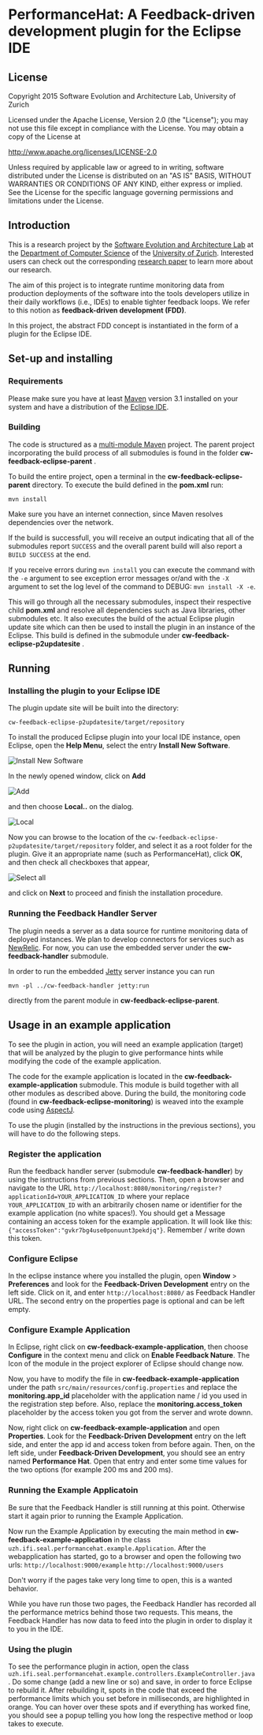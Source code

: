# PerformanceHat: A Feedback-driven development plugin for the Eclipse IDE

## License

Copyright 2015 Software Evolution and Architecture Lab, University of Zurich

Licensed under the Apache License, Version 2.0 (the "License");
you may not use this file except in compliance with the License.
You may obtain a copy of the License at

 http://www.apache.org/licenses/LICENSE-2.0

Unless required by applicable law or agreed to in writing, software
distributed under the License is distributed on an "AS IS" BASIS,
WITHOUT WARRANTIES OR CONDITIONS OF ANY KIND, either express or implied.
See the License for the specific language governing permissions and
limitations under the License.


## Introduction

This is a research project by the [Software Evolution and Architecture Lab](http://www.ifi.uzh.ch/seal.html) at the [Department of Computer Science](http://www.ifi.uzh.ch/index.html) of the [University of Zurich](http://www.uzh.ch/index_en.html). Interested users can check out the corresponding [research paper](https://peerj.com/preprints/985.pdf) to learn more about our research.

The aim of this project is to integrate runtime monitoring data from production deployments of the software into the tools developers utilize in their daily workflows (i.e., IDEs) to enable tighter feedback loops. We refer to this notion as **feedback-driven development (FDD)**.

In this project, the abstract FDD concept is instantiated in the form of a plugin for the Eclipse IDE.  


## Set-up and installing

### Requirements

Please make sure you have at least [Maven](https://maven.apache.org/) version 3.1 installed on your system and have a distribution of the [Eclipse IDE](https://eclipse.org/downloads/).

### Building

The code is structured as a [multi-module Maven](http://books.sonatype.com/mvnex-book/reference/multimodule.html) project.
The parent project incorporating the build process of all submodules is found in the folder **cw-feedback-eclipse-parent** .

To build the entire project, open a terminal in the **cw-feedback-eclipse-parent** directory. To execute the build defined in the **pom.xml** run:

`mvn install`

Make sure you have an internet connection, since Maven resolves dependencies over the network.

If the build is successfull, you will receive an output indicating that all of the submodules report `SUCCESS` and the overall parent build will also report a `BUILD SUCCESS` at the end.

If you receive errors during `mvn install` you can execute the command with the `-e` argument to see exception error messages or/and with the `-X` argument to set the log level of the command to DEBUG: `mvn install -X -e`.

This will go through all the necessary submodules, inspect their respective child **pom.xml** and resolve all dependencies such as Java libraries, other submodules etc. It also executes the build of the actual Eclipse plugin update site which can then be used to install the plugin in an instance of the Eclipse. This build is defined in the submodule under **cw-feedback-eclipse-p2updatesite** .

## Running

### Installing the plugin to your Eclipse IDE

The plugin update site will be built into the directory:

`cw-feedback-eclipse-p2updatesite/target/repository`

To install the produced Eclipse plugin into your local IDE instance, open Eclipse, open the **Help Menu**, select the entry **Install New Software**.

![Install New Software](https://cloud.githubusercontent.com/assets/4225724/7633066/2aa2b018-fa52-11e4-980f-ded8046976f0.png)

In the newly opened window, click on **Add**


![Add](https://cloud.githubusercontent.com/assets/4225724/7633099/5b737ccc-fa52-11e4-8e71-9596fa4b2c3a.png)

and then choose **Local..** on the dialog.

![Local](https://cloud.githubusercontent.com/assets/4225724/7633125/84ea33e8-fa52-11e4-83f7-1e024a0b32c1.png)

Now you can browse to the location of the `cw-feedback-eclipse-p2updatesite/target/repository` folder, and select it as a root folder for the plugin. Give it an appropriate name (such as PerformanceHat), click **OK**, and then check all checkboxes that appear,

![Select all](https://cloud.githubusercontent.com/assets/4225724/7633151/b7f5200e-fa52-11e4-8db6-0c7b2f5e7dd3.png)

and click on **Next** to proceed and finish the installation procedure.


### Running the Feedback Handler Server

The plugin needs a server as a data source for runtime monitoring data of deployed instances. We plan to develop connectors for services such as [NewRelic](http://newrelic.com/). For now, you can use the embedded server under the **cw-feedback-handler** submodule.

In order to run the embedded [Jetty](http://eclipse.org/jetty/) server instance you can run

``mvn -pl ../cw-feedback-handler jetty:run``

directly from the parent module in **cw-feedback-eclipse-parent**.

## Usage in an example application

To see the plugin in action, you will need an example application (target) that will be analyzed by the plugin to give performance hints while modifying the code of the example application.

The code for the example application is located in the  **cw-feedback-example-application** submodule. This module is build together with all other modules as described above. During the build, the monitoring code (found in **cw-feedback-eclipse-monitoring**) is weaved into the example code using [AspectJ](https://eclipse.org/aspectj/).

To use the plugin (installed by the instructions in the previous sections), you will have to do the following steps.

### Register the application

Run the feedback handler server (submodule **cw-feedback-handler**) by using the isntructions from previous sections. Then, open a browser and navigate to the URL `http://localhost:8080/monitoring/register?applicationId=YOUR_APPLICATION_ID` where your replace `YOUR_APPLICATION_ID` with an arbitrarily chosen name or identifier for the example application (no white spaces!). You should get a Message containing an access token for the example application. It will look like this:
``{"accessToken":"gvkr7bg4use0ponuunt3pekdjq"}``. Remember / write down this token.

### Configure Eclipse

In the eclipse instance where you installed the plugin, open **Window** > **Preferences** and look for the **Feedback-Driven Development** entry on the left side. Click on it, and enter `http://localhost:8080/` as Feedback Handler URL. The second entry on the properties page is optional and can be left empty.

### Configure Example Application

In Eclipse, right click on **cw-feedback-example-application**, then choose **Configure** in the context menu and click on **Enable Feedback Nature**. The Icon of the module in the project explorer of Eclipse should change now.

Now, you have to modify the file in **cw-feedback-example-application** under the path `src/main/resources/config.properties` and replace the **monitoring.app_id** placeholder with the application name / id you used in the registration step before. Also, replace the **monitoring.access_token** placeholder by the access token you got from the server and wrote downn.

Now, right click on **cw-feedback-example-application** and open **Properties**. Look for the **Feedback-Driven Development** entry on the left side, and enter the app id and access token from before again. Then, on the left side, under **Feedback-Driven Development**, you should see an entry named **Performance Hat**. Open that entry and enter some time values for the two options (for example 200 ms and 200 ms).

### Running the Example Applicatoin
Be sure that the Feedback Handler is still running at this point. Otherwise start it again prior to running the Example Application.

Now run the Example Application by executing the main method in **cw-feedback-example-application** in the class `uzh.ifi.seal.performancehat.example.Application`. After the webapplication has started, go to a browser and open the following two urls:
`http://localhost:9000/example`
`http://localhost:9000/users`

Don't worry if the pages take very long time to open, this is a wanted behavior.

While you have run those two pages, the Feedback Handler has recorded all the performance metrics behind those two requests. This means, the Feedback Handler has now data to feed into the plugin in order to display it to you in the IDE.

### Using the plugin
To see the performance plugin in action, open the class `uzh.ifi.seal.performancehat.example.controllers.ExampleController.java`. Do some change (add a new line or so) and save, in order to force Eclipse to rebuild it. After rebuilding it, spots in the code that exceed the performance limits which you set before in milliseconds, are highlighted in orange. You can hover over these spots and if everything has worked fine, you should see a popup telling you how long the respective method or loop takes to execute.
